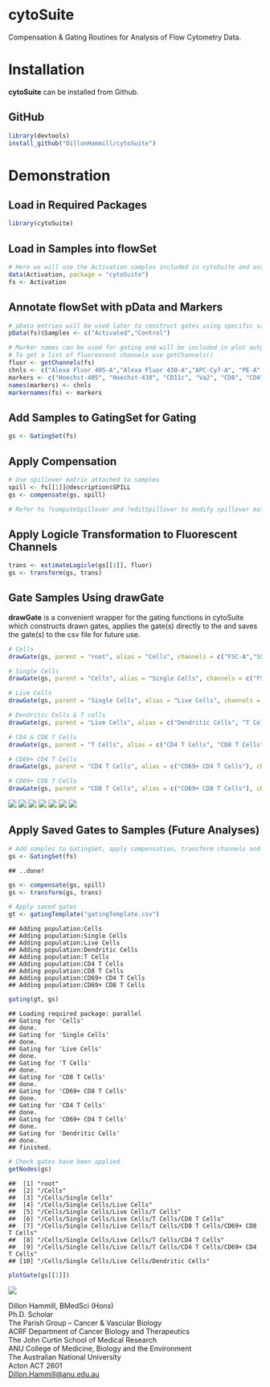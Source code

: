 
**cytoSuite**
=============

Compensation & Gating Routines for Analysis of Flow Cytometry Data.

**Installation**
================

**cytoSuite** can be installed from Github.

GitHub
------

``` r
library(devtools)
install_github("DillonHammill/cytoSuite")
```

**Demonstration**
=================

Load in Required Packages
-------------------------

``` r
library(cytoSuite)
```

Load in Samples into flowSet
----------------------------

``` r
# Here we will use the Activation samples included in cytoSuite and assign them to object called fs
data(Activation, package = "cytoSuite")
fs <- Activation
```

Annotate flowSet with pData and Markers
---------------------------------------

``` r
# pData entries will be used later to construct gates using specific samples
pData(fs)$Samples <- c("Activated","Control")

# Marker names can be used for gating and will be included in plot outputs - see ?Activation for details
# To get a list of fluorescent channels use getChannels()
fluor <- getChannels(fs)
chnls <- c("Alexa Fluor 405-A","Alexa Fluor 430-A","APC-Cy7-A", "PE-A", "Alexa Fluor 488-A", "Alexa Fluor 700-A", "Alexa Fluor 647-A", "7-AAD-A") 
markers <- c("Hoechst-405", "Hoechst-430", "CD11c", "Va2", "CD8", "CD4", "CD44", "CD69")
names(markers) <- chnls
markernames(fs) <- markers
```

Add Samples to GatingSet for Gating
-----------------------------------

``` r
gs <- GatingSet(fs)
```

Apply Compensation
------------------

``` r
# Use spillover matrix attached to samples
spill <- fs[[1]]@description$SPILL
gs <- compensate(gs, spill)

# Refer to ?computeSpillover and ?editSpillover to modify spillover matrix
```

Apply Logicle Transformation to Fluorescent Channels
----------------------------------------------------

``` r
trans <- estimateLogicle(gs[[1]], fluor)
gs <- transform(gs, trans)
```

Gate Samples Using drawGate
---------------------------

**drawGate** is a convenient wrapper for the gating functions in cytoSuite which constructs drawn gates, applies the gate(s) directly to the and saves the gate(s) to the csv file for future use.

``` r
# Cells
drawGate(gs, parent = "root", alias = "Cells", channels = c("FSC-A","SSC-A"), gate_type = "polygon", gtfile = "gatingTemplate.csv")

# Single Cells
drawGate(gs, parent = "Cells", alias = "Single Cells", channels = c("FSC-A","FSC-H"), gate_type = "polygon", gtfile = "gatingTemplate.csv")

# Live Cells
drawGate(gs, parent = "Single Cells", alias = "Live Cells", channels = c("Alexa Fluor 405-A","Alexa Fluor 430-A"), gate_type = "polygon", gtfile = "gatingTemplate.csv")

# Dendritic Cells & T cells
drawGate(gs, parent = "Live Cells", alias = c("Dendritic Cells", "T Cells"), channels = c("APC-Cy7-A","PE-A"), gate_type = c("rectangle","ellipse"), gtfile = "gatingTemplate.csv")

# CD4 & CD8 T Cells
drawGate(gs, parent = "T Cells", alias = c("CD4 T Cells", "CD8 T Cells"), channels = c("Alexa Fluor 700-A","Alexa Fluor 488-A"), gate_type = "rectangle", gtfile = "gatingTemplate.csv")

# CD69+ CD4 T Cells
drawGate(gs, parent = "CD4 T Cells", alias = c("CD69+ CD4 T Cells"), channels = c("Alexa Fluor 647-A","7-AAD-A"), gate_type = "interval", axis = "y", gtfile = "gatingTemplate.csv")

# CD69+ CD8 T Cells
drawGate(gs, parent = "CD8 T Cells", alias = c("CD69+ CD8 T Cells"), channels = c("Alexa Fluor 647-A","7-AAD-A"), gate_type = "interval", axis = "y", gtfile = "gatingTemplate.csv")
```

![](README_files/Cells.png) ![](README_files/Single%20Cells.png) ![](README_files/Live%20Cells.png) ![](README_files/Dendritic%20Cells%20T%20Cells.png) ![](README_files/CD4%20CD8%20T%20Cells.png) ![](README_files/CD69%20CD4%20T%20Cells.png) ![](README_files/CD69%20CD8%20T%20Cells.png)

Apply Saved Gates to Samples (Future Analyses)
----------------------------------------------

``` r
# Add samples to GatingSet, apply compensation, transform channels and apply gates
gs <- GatingSet(fs)
```

    ## ..done!

``` r
gs <- compensate(gs, spill)
gs <- transform(gs, trans)

# Apply saved gates
gt <- gatingTemplate("gatingTemplate.csv")
```

    ## Adding population:Cells
    ## Adding population:Single Cells
    ## Adding population:Live Cells
    ## Adding population:Dendritic Cells
    ## Adding population:T Cells
    ## Adding population:CD4 T Cells
    ## Adding population:CD8 T Cells
    ## Adding population:CD69+ CD4 T Cells
    ## Adding population:CD69+ CD8 T Cells

``` r
gating(gt, gs)
```

    ## Loading required package: parallel
    ## Gating for 'Cells'
    ## done.
    ## Gating for 'Single Cells'
    ## done.
    ## Gating for 'Live Cells'
    ## done.
    ## Gating for 'T Cells'
    ## done.
    ## Gating for 'CD8 T Cells'
    ## done.
    ## Gating for 'CD69+ CD8 T Cells'
    ## done.
    ## Gating for 'CD4 T Cells'
    ## done.
    ## Gating for 'CD69+ CD4 T Cells'
    ## done.
    ## Gating for 'Dendritic Cells'
    ## done.
    ## finished.

``` r
# Check gates have been applied
getNodes(gs)
```

    ##  [1] "root"                                                                
    ##  [2] "/Cells"                                                              
    ##  [3] "/Cells/Single Cells"                                                 
    ##  [4] "/Cells/Single Cells/Live Cells"                                      
    ##  [5] "/Cells/Single Cells/Live Cells/T Cells"                              
    ##  [6] "/Cells/Single Cells/Live Cells/T Cells/CD8 T Cells"                  
    ##  [7] "/Cells/Single Cells/Live Cells/T Cells/CD8 T Cells/CD69+ CD8 T Cells"
    ##  [8] "/Cells/Single Cells/Live Cells/T Cells/CD4 T Cells"                  
    ##  [9] "/Cells/Single Cells/Live Cells/T Cells/CD4 T Cells/CD69+ CD4 T Cells"
    ## [10] "/Cells/Single Cells/Live Cells/Dendritic Cells"

``` r
plotGate(gs[[1]])
```

![](README_files/figure-markdown_github/unnamed-chunk-9-1.png)

Dillon Hammill, BMedSci (Hons) <br /> Ph.D. Scholar <br /> The Parish Group – Cancer & Vascular Biology <br /> ACRF Department of Cancer Biology and Therapeutics <br /> The John Curtin School of Medical Research <br /> ANU College of Medicine, Biology and the Environment <br /> The Australian National University <br /> Acton ACT 2601 <br /> <Dillon.Hammill@anu.edu.au>
